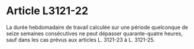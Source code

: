 # Article L3121-22

La durée hebdomadaire de travail calculée sur une période quelconque de seize semaines consécutives ne peut dépasser quarante-quatre heures, sauf dans les cas prévus aux articles L. 3121-23 à L. 3121-25.
